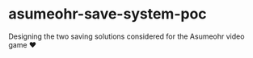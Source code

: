 # asumeohr-save-system-poc
Designing the two saving solutions considered for the Asumeohr video game ❤️
